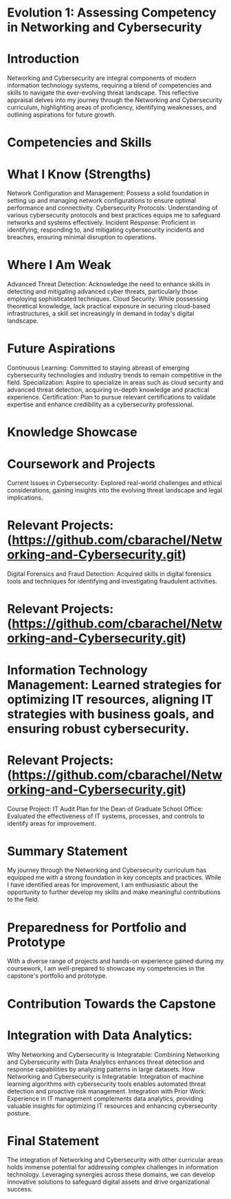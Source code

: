 # Evolution 1: Assessing Competency in Networking and Cybersecurity
# Introduction
Networking and Cybersecurity are integral components of modern information technology systems, requiring a blend of competencies and skills to navigate the ever-evolving threat landscape. This reflective appraisal delves into my journey through the Networking and Cybersecurity curriculum, highlighting areas of proficiency, identifying weaknesses, and outlining aspirations for future growth.
# Competencies and Skills
# What I Know (Strengths)
Network Configuration and Management: Possess a solid foundation in setting up and managing network configurations to ensure optimal performance and connectivity.
Cybersecurity Protocols: Understanding of various cybersecurity protocols and best practices equips me to safeguard networks and systems effectively.
Incident Response: Proficient in identifying, responding to, and mitigating cybersecurity incidents and breaches, ensuring minimal disruption to operations.
# Where I Am Weak
Advanced Threat Detection: Acknowledge the need to enhance skills in detecting and mitigating advanced cyber threats, particularly those employing sophisticated techniques.
Cloud Security: While possessing theoretical knowledge, lack practical exposure in securing cloud-based infrastructures, a skill set increasingly in demand in today's digital landscape.
# Future Aspirations
Continuous Learning: Committed to staying abreast of emerging cybersecurity technologies and industry trends to remain competitive in the field.
Specialization: Aspire to specialize in areas such as cloud security and advanced threat detection, acquiring in-depth knowledge and practical experience.
Certification: Plan to pursue relevant certifications to validate expertise and enhance credibility as a cybersecurity professional.
# Knowledge Showcase
# Coursework and Projects
Current Issues in Cybersecurity: Explored real-world challenges and ethical considerations, gaining insights into the evolving threat landscape and legal implications.
# Relevant Projects: (https://github.com/cbarachel/Networking-and-Cybersecurity.git)
Digital Forensics and Fraud Detection: Acquired skills in digital forensics tools and techniques for identifying and investigating fraudulent activities.
# Relevant Projects: (https://github.com/cbarachel/Networking-and-Cybersecurity.git)
# Information Technology Management: Learned strategies for optimizing IT resources, aligning IT strategies with business goals, and ensuring robust cybersecurity.
# Relevant Projects: (https://github.com/cbarachel/Networking-and-Cybersecurity.git)
Course Project: IT Audit Plan for the Dean of Graduate School Office: Evaluated the effectiveness of IT systems, processes, and controls to identify areas for improvement.
# Summary Statement
My journey through the Networking and Cybersecurity curriculum has equipped me with a strong foundation in key concepts and practices. While I have identified areas for improvement, I am enthusiastic about the opportunity to further develop my skills and make meaningful contributions to the field.
# Preparedness for Portfolio and Prototype
With a diverse range of projects and hands-on experience gained during my coursework, I am well-prepared to showcase my competencies in the capstone's portfolio and prototype.

# Contribution Towards the Capstone
# Integration with Data Analytics:
Why Networking and Cybersecurity is Integratable: Combining Networking and Cybersecurity with Data Analytics enhances threat detection and response capabilities by analyzing patterns in large datasets.
How Networking and Cybersecurity is Integratable: Integration of machine learning algorithms with cybersecurity tools enables automated threat detection and proactive risk management.
Integration with Prior Work: Experience in IT management complements data analytics, providing valuable insights for optimizing IT resources and enhancing cybersecurity posture.
# Final Statement
The integration of Networking and Cybersecurity with other curricular areas holds immense potential for addressing complex challenges in information technology. Leveraging synergies across these domains, we can develop innovative solutions to safeguard digital assets and drive organizational success.
